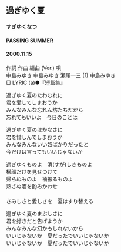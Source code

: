 ## 過ぎゆく夏
#### すぎゆくなつ
#### PASSING SUMMER
#### 2000.11.15


作詞  作曲  編曲 (Ver.)   唄   
中島みゆき   中島みゆき   瀬尾一三 (1) 中島みゆき   
□ LYRIC (a)●『短篇集』   
   
   
過ぎゆく夏のたわむれに   
君を愛してしまおうか   
みんなみんな忘れん坊たちだから   
忘れてもいいよ　今日のことは   
   
過ぎゆく夏のはかなさに   
君を惜しんでしまおうか   
みんなみんないい奴ばかりだったと   
今だけは言ってもいいじゃないか   
   
過ぎゆくものよ　清(すが)しきものよ   
横顔だけを見せつけて   
帰らぬものよ　袖振るものよ   
熟さぬ酒を酌みかわせ   
　   
さみしさと愛しさを　夏はすり替える   
   
過ぎゆく夏のまぶしさに   
君を好きだと告げようか   
みんなみんな幻かもしれないから   
いいじゃないか　夏だったでいいじゃないか   
いいじゃないか　夏だったでいいじゃないか   